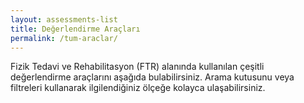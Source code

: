 ```yaml
---
layout: assessments-list
title: Değerlendirme Araçları
permalink: /tum-araclar/
---
```


Fizik Tedavi ve Rehabilitasyon (FTR) alanında kullanılan çeşitli değerlendirme araçlarını aşağıda bulabilirsiniz. Arama kutusunu veya filtreleri kullanarak ilgilendiğiniz ölçeğe kolayca ulaşabilirsiniz.
